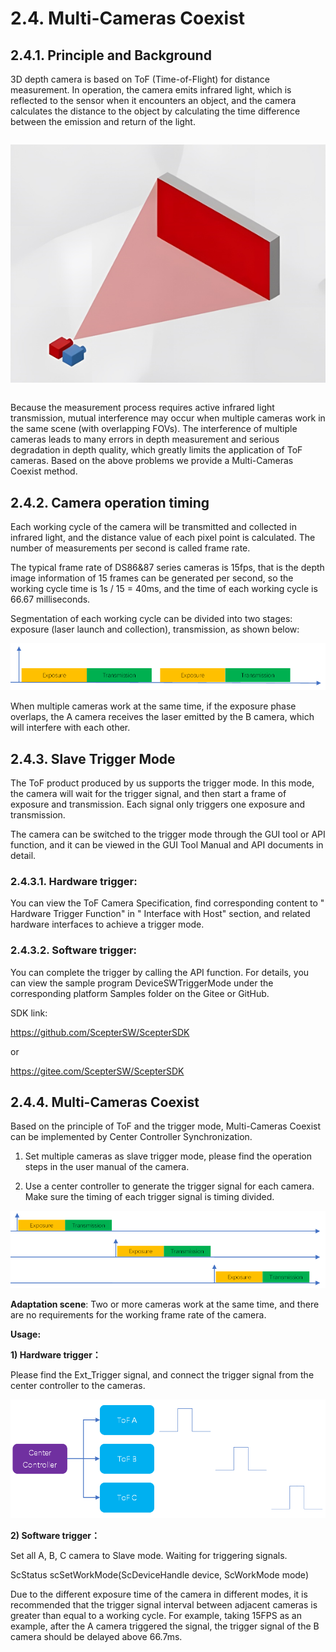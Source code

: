 # 2.4. Multi-Cameras Coexist

## 2.4.1. Principle and Background

3D depth camera is based on ToF (Time-of-Flight) for distance measurement. In operation, the camera emits infrared light, which is reflected to the sensor when it encounters an object, and the camera calculates the distance to the object by calculating the time difference between the emission and return of the light.

<div class="center">

![Principle and Background](<../../../zh-cn/ApplicationNote/DS86&87/pic/Principle and Background.png>)

</div>

Because the measurement process requires active infrared light transmission, mutual interference may occur when multiple cameras work in the same scene (with overlapping FOVs). The interference of multiple cameras leads to many errors in depth measurement and serious degradation in depth quality, which greatly limits the application of ToF cameras. Based on the above problems we provide a Multi-Cameras Coexist method.

## 2.4.2. Camera operation timing

Each working cycle of the camera will be transmitted and collected in infrared light, and the distance value of each pixel point is calculated. The number of measurements per second is called frame rate.

The typical frame rate of DS86&87 series cameras is 15fps, that is the depth image information of 15 frames can be generated per second, so the working cycle time is 1s / 15 = 40ms, and the time of each working cycle is 66.67 milliseconds.

Segmentation of each working cycle can be divided into two stages: exposure (laser launch and collection), transmission, as shown below:

![exposure and transmission](<../../../zh-cn/ApplicationNote/DS86&87/pic/exposure and transmission.png>)

When multiple cameras work at the same time, if the exposure phase overlaps, the A camera receives the laser emitted by the B camera, which will interfere with each other.

## 2.4.3. Slave Trigger Mode

The ToF product produced by us supports the trigger mode. In this mode, the camera will wait for the trigger signal, and then start a frame of exposure and transmission. Each signal only triggers one exposure and transmission.

The camera can be switched to the trigger mode through the GUI tool or API function, and it can be viewed in the GUI Tool Manual and API documents in detail.

### 2.4.3.1. Hardware trigger:

You can view the ToF Camera Specification, find corresponding content to " Hardware Trigger Function" in " Interface with Host" section, and related hardware interfaces to achieve a trigger mode.

### 2.4.3.2. Software trigger:

You can complete the trigger by calling the API function. For details, you can view the sample program DeviceSWTriggerMode under the corresponding platform Samples folder on the Gitee or GitHub.

SDK link:

https://github.com/ScepterSW/ScepterSDK

or

https://gitee.com/ScepterSW/ScepterSDK

## 2.4.4. Multi-Cameras Coexist

Based on the principle of ToF and the trigger mode, Multi-Cameras Coexist can be implemented by Center Controller Synchronization.

1. Set multiple cameras as slave trigger mode, please find the operation steps in the user manual of the camera.

2. Use a center controller to generate the trigger signal for each camera. Make sure the timing of each trigger signal is timing divided.

![Multi-Cameras Coexist](<../../../zh-cn/ApplicationNote/DS86&87/pic/Multi-Cameras Coexist.png>)

**Adaptation scene**: Two or more cameras work at the same time, and there are no requirements for the working frame rate of the camera.

**Usage:**

**1) Hardware trigger：**

Please find the Ext_Trigger signal, and connect the trigger signal from the center controller to the cameras.

![Hardware trigger](<../../../zh-cn/ApplicationNote/DS86&87/pic/Hardware trigger.png>)

**2) Software trigger：**

Set all A, B, C camera to Slave mode. Waiting for triggering signals.

ScStatus scSetWorkMode(ScDeviceHandle device, ScWorkMode mode)

Due to the different exposure time of the camera in different modes, it is recommended that the trigger signal interval between adjacent cameras is greater than equal to a working cycle. For example, taking 15FPS as an example, after the A camera triggered the signal, the trigger signal of the B camera should be delayed above 66.7ms.

<style>
.center
{
  width: auto;
  display: table;
  margin-left: auto;
  margin-right: auto;
}
</style>
